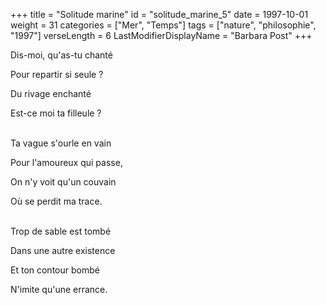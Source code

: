 +++
title = "Solitude marine"
id = "solitude_marine_5"
date = 1997-10-01
weight = 31
categories = ["Mer", "Temps"]
tags = ["nature", "philosophie", "1997"]
verseLength = 6
LastModifierDisplayName = "Barbara Post"
+++

Dis-moi, qu'as-tu chanté

Pour repartir si seule ?

Du rivage enchanté

Est-ce moi ta filleule ?

 \
Ta vague s'ourle en vain

Pour l'amoureux qui passe,

On n'y voit qu'un couvain

Où se perdit ma trace.

 \
Trop de sable est tombé

Dans une autre existence

Et ton contour bombé

N'imite qu'une errance.
